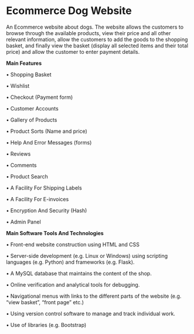 # Ecommerce Dog Website
 An Ecommerce website about dogs. The website allows the customers to browse through the available products, view their price and all other relevant information, allow the customers to add the goods to the shopping basket, and finally view the basket (display all selected items and their total price) and allow the customer to enter payment details.

**Main Features**

• Shopping Basket

• Wishlist

• Checkout (Payment form)

• Customer Accounts

• Gallery of Products

• Product Sorts (Name and price)

• Help And Error Messages (forms)

• Reviews

• Comments

• Product Search

• A Facility For Shipping Labels

• A Facility For E-invoices

• Encryption And Security (Hash)

• Admin Panel

**Main Software Tools And Technologies**


 • Front-end website construction using HTML and CSS

 
 • Server-side development (e.g. Linux or Windows) using scripting languages (e.g. Python) and frameworks (e.g. Flask).

 
 • A MySQL database that maintains the content of the shop.

 
 • Online verification and analytical tools for debugging.

 
 • Navigational menus with links to the different parts of the website (e.g. “view basket”, “front page” etc.)

 
 • Using version control software to manage and track individual work.

 
 • Use of libraries (e.g. Bootstrap)
